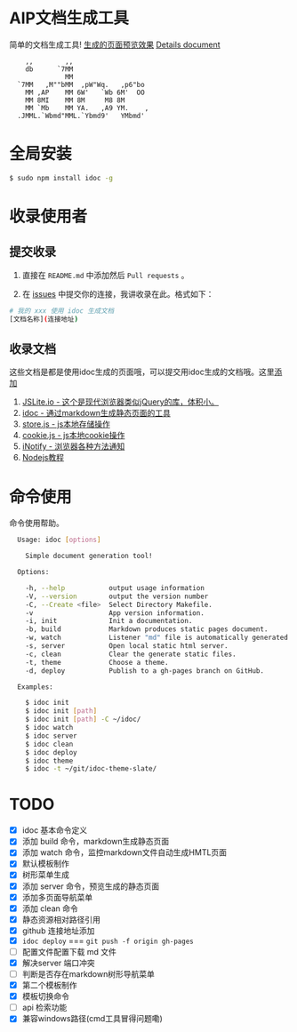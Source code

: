 
# AIP文档生成工具

简单的文档生成工具! [生成的页面预览效果](http://jaywcjlove.github.io/idoc) [Details document](http://jaywcjlove.github.io/idoc)

```
    ,,        ,,
    db      `7MM
              MM
  `7MM   ,M""bMM  ,pW"Wq.   ,p6"bo
    MM ,AP    MM 6W'   `Wb 6M'  OO
    MM 8MI    MM 8M     M8 8M
    MM `Mb    MM YA.   ,A9 YM.    ,
  .JMML.`Wbmd"MML.`Ybmd9'   YMbmd'
```

# 全局安装

```bash
$ sudo npm install idoc -g
```


# 收录使用者

## 提交收录

1. 直接在 `README.md` 中添加然后 `Pull requests` 。

2. 在 [issues](https://github.com/jaywcjlove/idoc/issues) 中提交你的连接，我讲收录在此。格式如下：

```bash
# 我的 xxx 使用 idoc 生成文档
[文档名称](连接地址) 
```


## 收录文档

这些文档是都是使用idoc生成的页面哦，可以提交用idoc生成的文档哦。这里[添加](https://github.com/jaywcjlove/idoc/issues) 

1. [JSLite.io - 这个是现代浏览器类似jQuery的库，体积小。](http://jslite.github.io/JSLite/) 
2. [idoc - 通过markdown生成静态页面的工具](http://jaywcjlove.github.io/idoc)
3. [store.js - js本地存储操作](http://jaywcjlove.github.io/store.js)
4. [cookie.js - js本地cookie操作](http://jslite.io/cookie.js/)
5. [iNotify - 浏览器各种方法通知](http://jaywcjlove.github.io/iNotify)
5. [Nodejs教程](http://nodejs.jakeyu.top/)


# 命令使用

命令使用帮助。


```sh
  Usage: idoc [options]

    Simple document generation tool!

  Options:

    -h, --help           output usage information
    -V, --version        output the version number
    -C, --Create <file>  Select Directory Makefile.
    -v                   App version information.
    -i, init             Init a documentation.
    -b, build            Markdown produces static pages document.
    -w, watch            Listener "md" file is automatically generated pages.
    -s, server           Open local static html server.
    -c, clean            Clear the generate static files.
    -t, theme            Choose a theme.
    -d, deploy           Publish to a gh-pages branch on GitHub.

  Examples:

    $ idoc init
    $ idoc init [path]
    $ idoc init [path] -C ~/idoc/
    $ idoc watch
    $ idoc server
    $ idoc clean
    $ idoc deploy
    $ idoc theme
    $ idoc -t ~/git/idoc-theme-slate/
```


# TODO

- [x] idoc 基本命令定义
- [x] 添加 build 命令，markdown生成静态页面
- [x] 添加 watch 命令，监控markdown文件自动生成HMTL页面
- [x] 默认模板制作
- [x] 树形菜单生成
- [x] 添加 server 命令，预览生成的静态页面
- [x] 添加多页面导航菜单
- [x] 添加 clean 命令
- [x] 静态资源相对路径引用
- [x] github 连接地址添加
- [x] `idoc deploy` === `git push -f origin gh-pages`
- [ ] 配置文件配置下载 md 文件
- [x] 解决server 端口冲突
- [ ] 判断是否存在markdown树形导航菜单
- [x] 第二个模板制作
- [x] 模板切换命令
- [ ] api 检索功能
- [x] 兼容windows路径(cmd工具冒得问题嘞)
